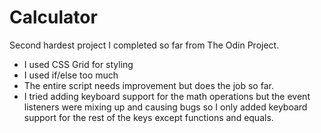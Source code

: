 # Calculator

Second hardest project I completed so far from The Odin Project.

- I used CSS Grid for styling
- I used if/else too much
- The entire script needs improvement but does the job so far.
- I tried adding keyboard support for the math operations but the event listeners were mixing up and causing bugs so I only added keyboard support for the rest of the keys except functions and equals.